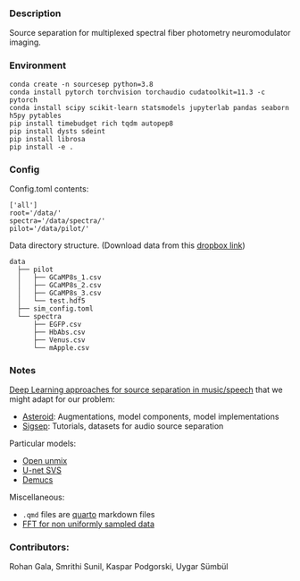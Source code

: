 ### Description

Source separation for multiplexed spectral fiber photometry neuromodulator imaging.

### Environment

```
conda create -n sourcesep python=3.8
conda install pytorch torchvision torchaudio cudatoolkit=11.3 -c pytorch
conda install scipy scikit-learn statsmodels jupyterlab pandas seaborn h5py pytables
pip install timebudget rich tqdm autopep8 
pip install dysts sdeint 
pip install librosa 
pip install -e .
```

### Config
Config.toml contents:

```
['all']
root='/data/'
spectra='/data/spectra/'
pilot='/data/pilot/'
```

Data directory structure. (Download data from this [dropbox link](https://www.dropbox.com/sh/k3650wj14sixmvu/AADKdH3ctglrWlNwygwNGLFMa?dl=0))

```
data
  ├── pilot
  │   ├── GCaMP8s_1.csv
  │   ├── GCaMP8s_2.csv
  │   ├── GCaMP8s_3.csv
  │   └── test.hdf5
  ├── sim_config.toml
  └── spectra
      ├── EGFP.csv
      ├── HbAbs.csv
      ├── Venus.csv
      └── mApple.csv
```


### Notes

[Deep Learning approaches for source separation in music/speech](https://www.youtube.com/watch?v=AB-F2JmI9U4) that we might adapt for our problem:
 - [Asteroid](https://asteroid-team.github.io/): Augmentations, model components, model implementations
 - [Sigsep](https://sigsep.github.io/): Tutorials, datasets for audio source separation

Particular models:
 - [Open unmix](https://github.com/sigsep/open-unmix-pytorch)
 - [U-net SVS](https://github.com/ws-choi/ISMIR2020_U_Nets_SVS)
 - [Demucs](https://github.com/facebookresearch/demucs)

Miscellaneous:
 
 - `.qmd` files are [quarto](https://quarto.org/) markdown files
 - [FFT for non uniformly sampled data](https://github.com/flatironinstitute/finufft)


### Contributors:
Rohan Gala, Smrithi Sunil, Kaspar Podgorski, Uygar Sümbül